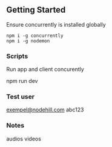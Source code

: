 ## Getting Started

Ensure concurrently is installed globally

```
npm i -g concurrently
npm i -g nodemon
```

### Scripts

Run app and client concurently

npm run dev

### Test user

exempel@nodehill.com
abc123

### Notes

audios
videos
